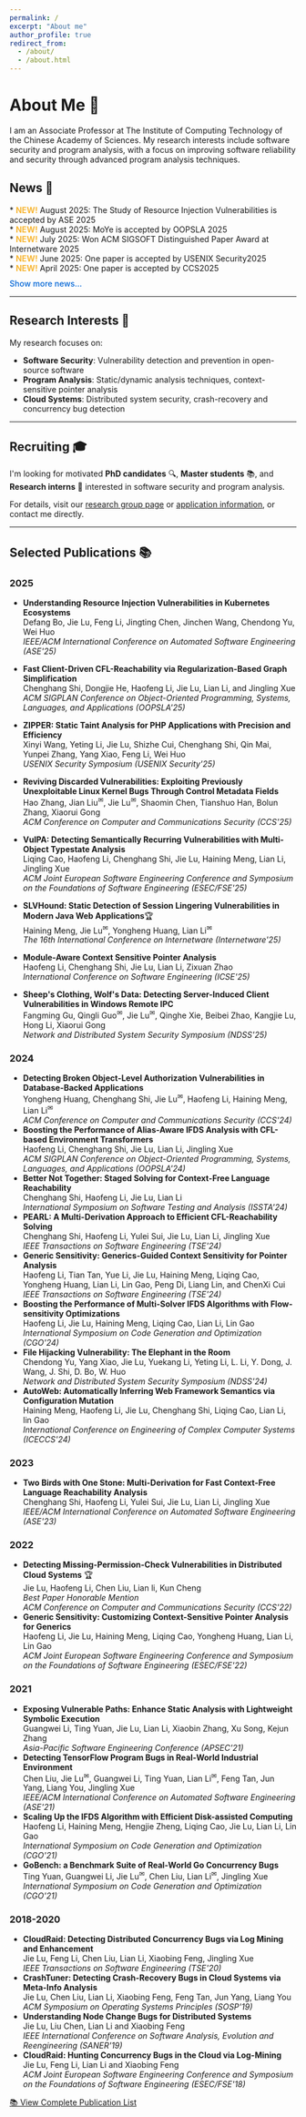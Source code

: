 ```yaml
---
permalink: /
excerpt: "About me"
author_profile: true
redirect_from: 
  - /about/
  - /about.html
---
```


<style>
@keyframes blink {
  0% { opacity: 1; }
  50% { opacity: 0.3; }
  100% { opacity: 1; }
}

.new-badge {
  display: inline-block;
  color: #F7B32B;
  font-weight: bold;
  animation: blink 1.5s infinite;
}

.news-container .news-item:nth-child(n+6) {
  display: none;
}

.news-container.expanded .news-item {
  display: block;
}

.news-toggle {
  color: #0366d6;
  cursor: pointer;
  margin-top: 10px;
  display: inline-block;
  font-weight: 500;
}

.news-toggle:hover {
  text-decoration: underline;
}
</style>

# About Me 👋

I am an Associate Professor at The Institute of Computing Technology of the Chinese Academy of Sciences. My research interests include software security and program analysis, with a focus on improving software reliability and security through advanced program analysis techniques.

## News 📰
<div class="news-container">
  <div class="news-item">* <span class="new-badge">NEW!</span> August 2025: The Study of Resource Injection Vulnerabilities is accepted by ASE 2025</div>
  <div class="news-item">* <span class="new-badge">NEW!</span> August 2025: MoYe is accepted by OOPSLA 2025</div>
  <div class="news-item">* <span class="new-badge">NEW!</span> July 2025: Won ACM SIGSOFT Distinguished Paper Award at Internetware 2025</div>
  <div class="news-item">* <span class="new-badge">NEW!</span> June 2025: One paper is accepted by USENIX Security2025</div>
  <div class="news-item">* <span class="new-badge">NEW!</span> April 2025: One paper is accepted by CCS2025</div>
  <div class="news-item">* <span class="new-badge">NEW!</span> April 2025: One paper is accepted by FSE2025</div>
  <div class="news-item">* <span class="new-badge">NEW!</span> April 2025: One paper is accepted by internetware2025</div>
</div>
<div class="news-toggle" onclick="toggleNews(this)">Show more news...</div>

<script>
function toggleNews(element) {
  const container = document.querySelector('.news-container');
  container.classList.toggle('expanded');
  
  if (container.classList.contains('expanded')) {
    element.textContent = 'Show fewer news...';
  } else {
    element.textContent = 'Show more news...';
  }
}
</script>

---

## Research Interests 🔬

My research focuses on:

- **Software Security**: Vulnerability detection and prevention in open-source software
- **Program Analysis**: Static/dynamic analysis techniques, context-sensitive pointer analysis
- **Cloud Systems**: Distributed system security, crash-recovery and concurrency bug detection

---

## Recruiting 🎓

I'm looking for motivated **PhD candidates** 🔍, **Master students** 📚, and **Research interns** 🌱 interested in software security and program analysis.

For details, visit our [research group page](https://ict-pag.github.io/) or [application information](https://ict-pag.github.io/joining/), or contact me directly.

---

## Selected Publications 📚


### 2025

- **Understanding Resource Injection Vulnerabilities in Kubernetes Ecosystems**  
  Defang Bo, Jie Lu, Feng Li, Jingting Chen, Jinchen Wang, Chendong Yu, Wei Huo  
  *IEEE/ACM International Conference on Automated Software Engineering (ASE'25)*

- **Fast Client-Driven CFL-Reachability via Regularization-Based Graph Simplification**  
  Chenghang Shi, Dongjie He, Haofeng Li, Jie Lu, Lian Li, and Jingling Xue  
  *ACM SIGPLAN Conference on Object-Oriented Programming, Systems, Languages, and Applications (OOPSLA'25)*


- **ZIPPER: Static Taint Analysis for PHP Applications with Precision and Efficiency**  
  Xinyi Wang, Yeting Li, Jie Lu, Shizhe Cui, Chenghang Shi, Qin Mai, Yunpei Zhang, Yang Xiao, Feng Li, Wei Huo  
  *USENIX Security Symposium (USENIX Security'25)*

- **Reviving Discarded Vulnerabilities: Exploiting Previously Unexploitable Linux Kernel Bugs Through Control Metadata Fields**  
  Hao Zhang, Jian Liu<sup>✉</sup>, Jie Lu<sup>✉</sup>, Shaomin Chen, Tianshuo Han, Bolun Zhang,  Xiaorui Gong  
  *ACM Conference on Computer and Communications Security (CCS'25)*
  
- **VulPA: Detecting Semantically Recurring Vulnerabilities with Multi-Object Typestate Analysis**  
  Liqing Cao, Haofeng Li, Chenghang Shi, Jie Lu, Haining Meng, Lian Li, Jingling Xue  
  *ACM Joint European Software Engineering Conference and Symposium on the Foundations of Software Engineering (ESEC/FSE'25)*

- **SLVHound: Static Detection of Session Lingering Vulnerabilities in Modern Java Web Applications**🏆    
  Haining Meng, Jie Lu<sup>✉</sup>, Yongheng Huang, Lian Li<sup>✉</sup>  
  *The 16th International Conference on Internetware (Internetware'25)*

- **Module-Aware Context Sensitive Pointer Analysis**  
  Haofeng Li, Chenghang Shi, Jie Lu, Lian Li, Zixuan Zhao  
  *International Conference on Software Engineering (ICSE'25)*

- **Sheep's Clothing, Wolf's Data: Detecting Server-Induced Client Vulnerabilities in Windows Remote IPC**  
  Fangming Gu, Qingli Guo<sup>✉</sup>, Jie Lu<sup>✉</sup>, Qinghe Xie, Beibei Zhao, Kangjie Lu, Hong Li, Xiaorui Gong  
  *Network and Distributed System Security Symposium (NDSS'25)*

### 2024
- **Detecting Broken Object-Level Authorization Vulnerabilities in Database-Backed Applications**  
  Yongheng Huang, Chenghang Shi, Jie Lu<sup>✉</sup>, Haofeng Li, Haining Meng, Lian Li<sup>✉</sup>  
  *ACM Conference on Computer and Communications Security (CCS'24)*
- **Boosting the Performance of Alias-Aware IFDS Analysis with CFL-based Environment Transformers**  
  Haofeng Li, Chenghang Shi, Jie Lu, Lian Li, Jingling Xue  
  *ACM SIGPLAN Conference on Object-Oriented Programming, Systems, Languages, and Applications (OOPSLA'24)*
- **Better Not Together: Staged Solving for Context-Free Language Reachability**  
  Chenghang Shi, Haofeng Li, Jie Lu, Lian Li  
  *International Symposium on Software Testing and Analysis (ISSTA'24)*
- **PEARL: A Multi-Derivation Approach to Efficient CFL-Reachability Solving**  
  Chenghang Shi, Haofeng Li, Yulei Sui, Jie Lu, Lian Li, Jingling Xue  
  *IEEE Transactions on Software Engineering (TSE'24)*
- **Generic Sensitivity: Generics-Guided Context Sensitivity for Pointer Analysis**  
  Haofeng Li, Tian Tan, Yue Li, Jie Lu, Haining Meng, Liqing Cao, Yongheng Huang, Lian Li, Lin Gao, Peng Di, Liang Lin, and ChenXi Cui  
  *IEEE Transactions on Software Engineering (TSE'24)*
- **Boosting the Performance of Multi-Solver IFDS Algorithms with Flow-sensitivity Optimizations**  
  Haofeng Li, Jie Lu, Haining Meng, Liqing Cao, Lian Li, Lin Gao  
  *International Symposium on Code Generation and Optimization (CGO'24)*
- **File Hijacking Vulnerability: The Elephant in the Room**  
  Chendong Yu, Yang Xiao, Jie Lu, Yuekang Li, Yeting Li, L. Li, Y. Dong, J. Wang, J. Shi, D. Bo, W. Huo  
  *Network and Distributed System Security Symposium (NDSS'24)*
- **AutoWeb: Automatically Inferring Web Framework Semantics via Configuration Mutation**  
  Haining Meng, Haofeng Li, Jie Lu, Chenghang Shi, Liqing Cao, Lian Li, lin Gao  
  *International Conference on Engineering of Complex Computer Systems (ICECCS'24)*

### 2023
- **Two Birds with One Stone: Multi-Derivation for Fast Context-Free Language Reachability Analysis**  
  Chenghang Shi, Haofeng Li, Yulei Sui, Jie Lu, Lian Li, Jingling Xue  
  *IEEE/ACM International Conference on Automated Software Engineering (ASE'23)*

### 2022
- **Detecting Missing-Permission-Check Vulnerabilities in Distributed Cloud Systems** 🏆  
  Jie Lu, Haofeng Li, Chen Liu, Lian li, Kun Cheng  
  *Best Paper Honorable Mention*  
  *ACM Conference on Computer and Communications Security (CCS'22)*
- **Generic Sensitivity: Customizing Context-Sensitive Pointer Analysis for Generics**  
  Haofeng Li, Jie Lu, Haining Meng, Liqing Cao, Yongheng Huang, Lian Li, Lin Gao  
  *ACM Joint European Software Engineering Conference and Symposium on the Foundations of Software Engineering (ESEC/FSE'22)*

### 2021
- **Exposing Vulnerable Paths: Enhance Static Analysis with Lightweight Symbolic Execution**  
  Guangwei Li, Ting Yuan, Jie Lu, Lian Li, Xiaobin Zhang, Xu Song, Kejun Zhang  
  *Asia-Pacific Software Engineering Conference (APSEC'21)*
- **Detecting TensorFlow Program Bugs in Real-World Industrial Environment**  
  Chen Liu, Jie Lu<sup>✉</sup>, Guangwei Li, Ting Yuan, Lian Li<sup>✉</sup>, Feng Tan, Jun Yang, Liang You, Jingling Xue  
  *IEEE/ACM International Conference on Automated Software Engineering (ASE'21)*
- **Scaling Up the IFDS Algorithm with Efficient Disk-assisted Computing**  
  Haofeng Li, Haining Meng, Hengjie Zheng, Liqing Cao, Jie Lu, Lian Li, Lin Gao  
  *International Symposium on Code Generation and Optimization (CGO'21)*
- **GoBench: a Benchmark Suite of Real-World Go Concurrency Bugs**  
  Ting Yuan, Guangwei Li, Jie Lu<sup>✉</sup>, Chen Liu, Lian Li<sup>✉</sup>, Jingling Xue  
  *International Symposium on Code Generation and Optimization (CGO'21)*

### 2018-2020
- **CloudRaid: Detecting Distributed Concurrency Bugs via Log Mining and Enhancement**  
  Jie Lu, Feng Li, Chen Liu, Lian Li, Xiaobing Feng, Jingling Xue  
  *IEEE Transactions on Software Engineering (TSE'20)*
- **CrashTuner: Detecting Crash-Recovery Bugs in Cloud Systems via Meta-Info Analysis**  
  Jie Lu, Chen Liu, Lian Li, Xiaobing Feng, Feng Tan, Jun Yang, Liang You  
  *ACM Symposium on Operating Systems Principles (SOSP'19)*
- **Understanding Node Change Bugs for Distributed Systems**  
  Jie Lu, Liu Chen, Lian Li and Xiaobing Feng  
  *IEEE International Conference on Software Analysis, Evolution and Reengineering (SANER'19)*
- **CloudRaid: Hunting Concurrency Bugs in the Cloud via Log-Mining**  
  Jie Lu, Feng Li, Lian Li and Xiaobing Feng   
  *ACM Joint European Software Engineering Conference and Symposium on the Foundations of Software Engineering (ESEC/FSE'18)*

[📚 View Complete Publication List](https://lujie.ac.cn/publications/)